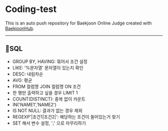 # Coding-test
This is an auto push repository for Baekjoon Online Judge created with [BaekjoonHub](https://github.com/BaekjoonHub/BaekjoonHub).

---

## 📰SQL
- GROUP BY, HAVING: 묶어서 조건 설정
- LIKE: '%문자열' 문자열이 있는지 확인
- DESC: 내림차순
- AVG: 평균
- FROM 컬럼명 JOIN 컬럼명 ON 조건
- 한 행만 출력하고 싶을 경우 LIMIT 1
- COUNT(DISTINCT): 중복 없이 카운트
- IN('NAME1','NAME2')
- IS NOT NULL: 결과가 없는 경우 제외
- REGEXP'|조건1|조건2|': 해당하는 조건이 들어있는거 찾기
- SET 해서 변수 설정, ';' 으로 마무리하기
